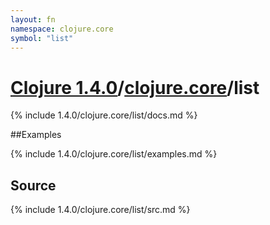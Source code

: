 ```yaml
---
layout: fn
namespace: clojure.core
symbol: "list"
---
```


# [Clojure 1.4.0](../../)/[clojure.core](../)/list

{% include 1.4.0/clojure.core/list/docs.md %}

##Examples

{% include 1.4.0/clojure.core/list/examples.md %}
## Source
{% include 1.4.0/clojure.core/list/src.md %}

